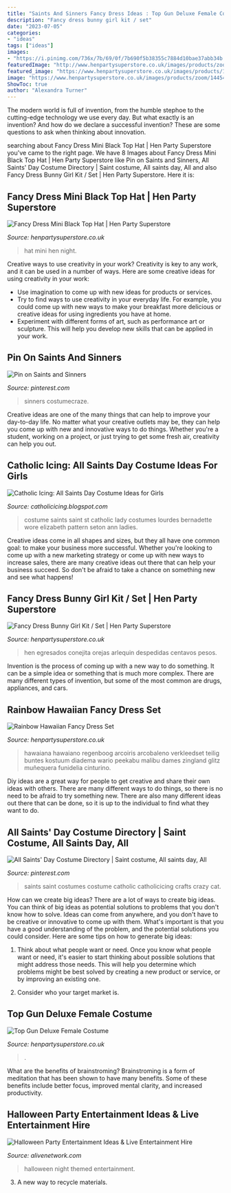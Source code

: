 ```yaml
---
title: "Saints And Sinners Fancy Dress Ideas : Top Gun Deluxe Female Costume"
description: "Fancy dress bunny girl kit / set"
date: "2023-07-05"
categories:
- "ideas"
tags: ["ideas"]
images:
- "https://i.pinimg.com/736x/7b/69/0f/7b690f5b38355c7884d10bae37abb34b.jpg"
featuredImage: "http://www.henpartysuperstore.co.uk/images/products/zoom/1458896148-17724800.jpg"
featured_image: "https://www.henpartysuperstore.co.uk/images/products/1517339981-64403900.jpg"
image: "https://www.henpartysuperstore.co.uk/images/products/zoom/1445440230-55326300.jpg"
ShowToc: true
author: "Alexandra Turner"
---
```



The modern world is full of invention, from the humble stephoe to the cutting-edge technology we use every day. But what exactly is an invention? And how do we declare a successful invention? These are some questions to ask when thinking about innovation.

	

		
searching about Fancy Dress Mini Black Top Hat | Hen Party Superstore you've came to the right page. We have 8 Images about Fancy Dress Mini Black Top Hat | Hen Party Superstore like Pin on Saints and Sinners, All Saints&#039; Day Costume Directory | Saint costume, All saints day, All and also Fancy Dress Bunny Girl Kit / Set | Hen Party Superstore. Here it is:
		
    
## Fancy Dress Mini Black Top Hat | Hen Party Superstore

<img loading=lazy src="https://www.henpartysuperstore.co.uk/images/products/1517339981-64403900.jpg" onerror="this.onerror=null;this.src='https://tse2.mm.bing.net/th?id=OIP.vtsQU4c3qWym7ned-0DM8wHaJ3&amp;pid=15.1';" alt="Fancy Dress Mini Black Top Hat | Hen Party Superstore">

_Source: henpartysuperstore.co.uk_

>hat mini hen night. 

	

Creative ways to use creativity in your work?
Creativity is key to any work, and it can be used in a number of ways. Here are some creative ideas for using creativity in your work: 
- Use imagination to come up with new ideas for products or services.
- Try to find ways to use creativity in your everyday life. For example, you could come up with new ways to make your breakfast more delicious or creative ideas for using ingredients you have at home. 
- Experiment with different forms of art, such as performance art or sculpture. This will help you develop new skills that can be applied in your work.

    
## Pin On Saints And Sinners

<img loading=lazy src="https://i.pinimg.com/originals/a2/83/a5/a283a5dc3add9035c7aa238ed64d7b1e.jpg" onerror="this.onerror=null;this.src='https://tse4.mm.bing.net/th?id=OIP.WicnTewGybS9wGsQqvmt6wHaNZ&amp;pid=15.1';" alt="Pin on Saints and Sinners">

_Source: pinterest.com_

>sinners costumecraze. 

	

Creative ideas are one of the many things that can help to improve your day-to-day life. No matter what your creative outlets may be, they can help you come up with new and innovative ways to do things. Whether you're a student, working on a project, or just trying to get some fresh air, creativity can help you out.

    
## Catholic Icing: All Saints Day Costume Ideas For Girls

<img loading=lazy src="http://4.bp.blogspot.com/-uU2Bz_ptPYg/TpoQI10dmzI/AAAAAAAAFig/OzqD-cVRqwI/s1600/our+lady+of+lourdes+costume.jpg" onerror="this.onerror=null;this.src='https://tse2.mm.bing.net/th?id=OIP.DxwDmxwz3RJrefWL1-jz9AAAAA&amp;pid=15.1';" alt="Catholic Icing: All Saints Day Costume Ideas for Girls">

_Source: catholicicing.blogspot.com_

>costume saints saint st catholic lady costumes lourdes bernadette wore elizabeth pattern seton ann ladies. 

	

Creative ideas come in all shapes and sizes, but they all have one common goal: to make your business more successful. Whether you're looking to come up with a new marketing strategy or come up with new ways to increase sales, there are many creative ideas out there that can help your business succeed. So don't be afraid to take a chance on something new and see what happens!

    
## Fancy Dress Bunny Girl Kit / Set | Hen Party Superstore

<img loading=lazy src="http://www.henpartysuperstore.co.uk/images/products/zoom/1458896148-17724800.jpg" onerror="this.onerror=null;this.src='https://tse4.mm.bing.net/th?id=OIP.lG6hznvEQpLMGPblBq5HAAHaJ3&amp;pid=15.1';" alt="Fancy Dress Bunny Girl Kit / Set | Hen Party Superstore">

_Source: henpartysuperstore.co.uk_

>hen egresados conejita orejas arlequin despedidas centavos pesos. 

	

Invention is the process of coming up with a new way to do something. It can be a simple idea or something that is much more complex. There are many different types of invention, but some of the most common are drugs, appliances, and cars.

    
## Rainbow Hawaiian Fancy Dress Set

<img loading=lazy src="https://www.henpartysuperstore.co.uk/images/products/zoom/1465288158-23719600.jpg" onerror="this.onerror=null;this.src='https://tse1.mm.bing.net/th?id=OIP.j0k38lwnGnxYjELLEzGUEwHaJ3&amp;pid=15.1';" alt="Rainbow Hawaiian Fancy Dress Set">

_Source: henpartysuperstore.co.uk_

>hawaiana hawaiano regenboog arcoiris arcobaleno verkleedset teilig buntes kostuum diadema wario peekabu malibu dames zingland glitz muñequera funidelia cinturino. 

	

Diy ideas are a great way for people to get creative and share their own ideas with others. There are many different ways to do things, so there is no need to be afraid to try something new. There are also many different ideas out there that can be done, so it is up to the individual to find what they want to do.

    
## All Saints&#039; Day Costume Directory | Saint Costume, All Saints Day, All

<img loading=lazy src="https://i.pinimg.com/736x/7b/69/0f/7b690f5b38355c7884d10bae37abb34b.jpg" onerror="this.onerror=null;this.src='https://tse1.mm.bing.net/th?id=OIP.Utreo3pp064m7YkG1NntqwHaHa&amp;pid=15.1';" alt="All Saints&#039; Day Costume Directory | Saint costume, All saints day, All">

_Source: pinterest.com_

>saints saint costumes costume catholic catholicicing crafts crazy cat. 

	

How can we create big ideas?
There are a lot of ways to create big ideas. You can think of big ideas as potential solutions to problems that you don't know how to solve. Ideas can come from anywhere, and you don't have to be creative or innovative to come up with them. What's important is that you have a good understanding of the problem, and the potential solutions you could consider. Here are some tips on how to generate big ideas:
1. Think about what people want or need. Once you know what people want or need, it's easier to start thinking about possible solutions that might address those needs. This will help you determine which problems might be best solved by creating a new product or service, or by improving an existing one.

2. Consider who your target market is.

    
## Top Gun Deluxe Female Costume

<img loading=lazy src="https://www.henpartysuperstore.co.uk/images/products/zoom/1445440230-55326300.jpg" onerror="this.onerror=null;this.src='https://tse4.mm.bing.net/th?id=OIP.sXmZJSuxqvQkJNSQq4q2UQHaJ3&amp;pid=15.1';" alt="Top Gun Deluxe Female Costume">

_Source: henpartysuperstore.co.uk_

>. 

	

What are the benefits of brainstroming?
Brainstroming is a form of meditation that has been shown to have many benefits. Some of these benefits include better focus, improved mental clarity, and increased productivity.

    
## Halloween Party Entertainment Ideas &amp; Live Entertainment Hire

<img loading=lazy src="https://cdn.alivenetwork.com/media/halloween_night__by_chuckrondeau-d80qcaa.jpg" onerror="this.onerror=null;this.src='https://tse1.mm.bing.net/th?id=OIP.u-klEfFT97UeWGiaVaMoOwHaDm&amp;pid=15.1';" alt="Halloween Party Entertainment Ideas &amp; Live Entertainment Hire">

_Source: alivenetwork.com_

>halloween night themed entertainment. 

	

3. A new way to recycle materials.


